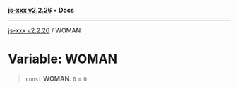 [**js-xxx v2.2.26**](../README.md) • **Docs**

***

[js-xxx v2.2.26](../README.md) / WOMAN

# Variable: WOMAN

> `const` **WOMAN**: `0` = `0`
